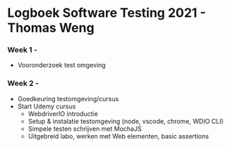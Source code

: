 # Logboek Software Testing 2021 - Thomas Weng
### Week 1 - 
- Vooronderzoek test omgeving

### Week 2 - 
- Goedkeuring testomgeving/cursus
- Start Udemy cursus
    - WebdriverIO introductie
    - Setup & instalatie testomgeving (node, vscode, chrome, WDIO CLI)
    - Simpele testen schrijven met MochaJS
    - Uitgebreid labo, werken met Web elementen, basic assertions


